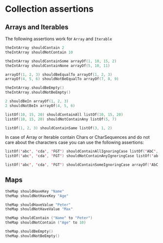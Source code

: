 # Collection assertions

## Arrays and Iterables

The following assertions work for `Array` and `Iterable`

```kt
theIntArray shouldContain 2
theIntArray shouldNotContain 10

theIntArray shouldContainSome arrayOf(1, 10, 15, 2)
theIntArray shouldContainNone arrayOf(5, 10, 11)

arrayOf(1, 2, 3) shouldBeEqualTo arrayOf(1, 2, 3)
arrayOf(4, 5, 6) shouldNotBeEqualTo arrayOf(7, 8, 9)

theIntArray.shouldBeEmpty()
theIntArray.shouldNotBeEmpty()

2 shouldBeIn arrayOf(1, 2, 3)
2 shouldNotBeIn arrayOf(4, 5, 6)

listOf(10, 15, 20) shouldContainAll listOf(10, 15, 20)
listOf(10, 15, 20) shouldNotContainAny listOf(5, 7)

listOf(1, 2, 3) shouldContainSame listOf(3, 1, 2)
```

In case of Array or Iterable contain Chars or CharSequences and do not care about the characters case you can use the following assertions:
```kt
listOf('abc', 'cda', 'FGT') shouldContainAllIgnoringCase listOf('AbC', 'cDa', 'fgT')
listOf('abc', 'cda', 'FGT') shouldNotContainAnyIgnoringCase listOf('ab', 'CD')

listOf('abc', 'cda', 'FGT') shouldContainSomeIgnoringCase arrayOf('AbC', 'cD', 'fg')

```

## Maps

```kt
theMap shouldHaveKey "Name"
theMap shouldNotHaveKey "Age"

theMap shouldHaveValue "Peter"
theMap shouldNotHaveValue "Max"

theMap shouldContain ("Name" to "Peter")
theMap shouldNotContain ("Age" to 10)

theMap.shouldBeEmpty()
theMap.shouldNotBeEmpty()
```
